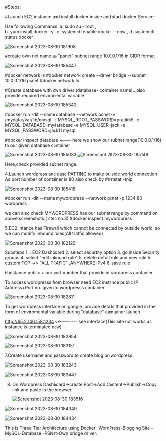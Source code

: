 #Steps:

 #Launch EC2 instance and install docker inside and start docker Service:
   
Use following Commands:
      a. sudo su - root  ,             
      b. yum install docker -y   ,
      c. systemctl enable  docker --now   ,
      d. systemctl status docker

   ![Screenshot 2023-08-30 181908](https://github.com/pratikshashinde55/agricultural_bot/assets/61465971/c919913b-aa92-448a-97f3-7a61165a0451)

#create own net name as "psnet"
        subnet range 10.0.0.1/16 in CIDR format
        
  ![Screenshot 2023-08-30 185447](https://github.com/pratikshashinde55/agricultural_bot/assets/61465971/bc2e8ddd-5f80-42f6-90a4-0f44bc5607be)
      

#docker network ls
#docker network create --driver bridge --subnet 10.0.0.1/16  psnet
#docker network ls


#Create database with own driver (database- container name)...also provide required enviromental variable

 ![Screenshot 2023-08-30 185342](https://github.com/pratikshashinde55/agricultural_bot/assets/61465971/2e1f0892-4059-4b02-b876-f91907d4bd7b)

#docker run -dit --name database --network psnet -v /mydata:/var/lib/mysql -e MYSQL_ROOT_PASSWORD=pratik55  -e MYSQL_DATABASE=mydatabase  -e MYSQL_USER=jack  -e MYSQL_PASSWORD=jack11 mysql

#docker inspect database   <--- here we show our subnet range(10.0.0.1/16) to our given database container

![Screenshot 2023-08-30 185033](https://github.com/pratikshashinde55/agricultural_bot/assets/61465971/0188840f-d021-4d93-b3dc-acb4f5951ddd)
![Screenshot 2023-08-30 185149](https://github.com/pratikshashinde55/agricultural_bot/assets/61465971/491672f9-612e-4480-9fef-48cfd2c61920)

Here,check provided subnet range.

4.Launch wordpress and uase PATTING to make outside world connection 
 As port number of container is 80 also check by #netstat -tnlp
 
 ![Screenshot 2023-08-30 185418](https://github.com/pratikshashinde55/agricultural_bot/assets/61465971/67b0ad62-3774-4f05-baf9-d3c8ad45305a)

  
  #docker run -dit --name mywordpress --network psnet -p 1234:80 wordpress

we can also check MYWORDPRESS has our subnet range by command on above screenshots.( step no.3)
#docker inspect mywordpress

5.EC2 intance has Firewall which cannot be connected by outside world, so we can modify inbound rules(All traffic allowed)

![Screenshot 2023-08-30 182129](https://github.com/pratikshashinde55/agricultural_bot/assets/61465971/f5cb4732-1715-4a23-89da-92f825f1ec81)

Substeps
     1. : EC2 Dashboard 
     2. select securtity option 
     3. go inside Security groups
     4. select "edit inbound rule"
     5. delete defult rule and new rule
     5. custom TCP ->> "ALL TRAFIC" ,ANYWHERE IPv4
     6. save rule


6.instance public + our port number that provide in wordpress contanier.

To access wordpresss from browser,need EC2 instance public IP Address+Port no. given to wordpresss container.

![Screenshot 2023-08-30 182811](https://github.com/pratikshashinde55/Three-Tier-Architecture/assets/61465971/10362dc7-d157-4d81-801e-109dada0e487)

To get wordpress interface on google ,provide details that provided in the form of enviromental variable during "database" caintainer launch

http://65.2.146.158:1234 <<------- see interface(This site not works as instance is terminated now)

![Screenshot 2023-08-30 182954](https://github.com/pratikshashinde55/Three-Tier-Architecture/assets/61465971/373ccfce-737e-4d25-adb9-67e718b13eed)

![Screenshot 2023-08-30 183151](https://github.com/pratikshashinde55/Three-Tier-Architecture/assets/61465971/274b58bf-662d-471e-b30d-0377d9ac259d)

7.Create username and password to create blog on wordpress:

![Screenshot 2023-08-30 183243](https://github.com/pratikshashinde55/Three-Tier-Architecture/assets/61465971/252d4b4d-25b8-42c7-a578-533c799266e7)

![Screenshot 2023-08-30 183447](https://github.com/pratikshashinde55/Three-Tier-Architecture/assets/61465971/7d416ddc-dc57-4ea2-93f0-fa2f4271e632)


8. On Wordpress Dashboard->create Post->Add Content->Publish->Copy link and paste in the browser.

   ![Screenshot 2023-08-30 183516](https://github.com/pratikshashinde55/Three-Tier-Architecture/assets/61465971/1fcf7a55-6131-4b29-93a0-e4af41897ecf)

![Screenshot 2023-08-30 184349](https://github.com/pratikshashinde55/Three-Tier-Architecture/assets/61465971/81302180-ad3f-4a8a-83c5-12f70395e70e)

![Screenshot 2023-08-30 184434](https://github.com/pratikshashinde55/Three-Tier-Architecture/assets/61465971/f112c827-0bdd-4f42-970c-1aac3e2555ac)


This is Three Tier Architecture using Docker
-WordPress-Blogging Site
-MySQL-Database
-PSNet-Own bridge driver.





 
